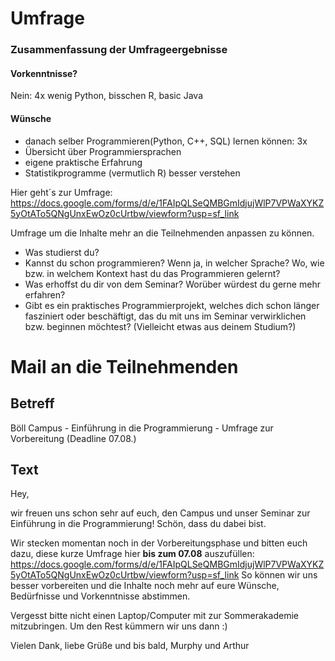 # Umfrage

### Zusammenfassung der Umfrageergebnisse
#### Vorkenntnisse?
Nein: 4x
wenig Python, bisschen R, basic Java
#### Wünsche
-  danach selber Programmieren(Python, C++, SQL) lernen können: 3x
-  Übersicht über Programmiersprachen
-  eigene praktische Erfahrung
-  Statistikprogramme (vermutlich R) besser verstehen


Hier geht´s zur Umfrage:
https://docs.google.com/forms/d/e/1FAIpQLSeQMBGmIdjujWlP7VPWaXYKZ5yOtATo5QNgUnxEwOz0cUrtbw/viewform?usp=sf_link

Umfrage um die Inhalte mehr an die Teilnehmenden anpassen zu können.
- Was studierst du?
- Kannst du schon programmieren? Wenn ja, in welcher Sprache? Wo, wie bzw. in welchem Kontext hast du das Programmieren gelernt?
- Was erhoffst du dir von dem Seminar? Worüber würdest du gerne mehr erfahren?
- Gibt es ein praktisches Programmierprojekt, welches dich schon länger fasziniert oder beschäftigt, das du mit uns im Seminar verwirklichen bzw. beginnen möchtest? (Vielleicht etwas aus deinem Studium?)

# Mail an die Teilnehmenden
## Betreff
Böll Campus - Einführung in die Programmierung - Umfrage zur Vorbereitung (Deadline 07.08.)

## Text
Hey,

wir freuen uns schon sehr auf euch, den Campus und unser Seminar zur Einführung in die Programmierung! Schön, dass du dabei bist.

Wir stecken momentan noch in der Vorbereitungsphase und bitten euch dazu, diese kurze Umfrage hier **bis zum 07.08** auszufüllen: https://docs.google.com/forms/d/e/1FAIpQLSeQMBGmIdjujWlP7VPWaXYKZ5yOtATo5QNgUnxEwOz0cUrtbw/viewform?usp=sf_link
So können wir uns besser vorbereiten und die Inhalte noch mehr auf eure Wünsche, Bedürfnisse und Vorkenntnisse abstimmen.

Vergesst bitte nicht einen Laptop/Computer mit zur Sommerakademie mitzubringen. Um den Rest kümmern wir uns dann :)

Vielen Dank, liebe Grüße und bis bald,
Murphy und Arthur

